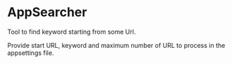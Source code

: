 # AppSearcher
Tool to find keyword starting from some Url.

Provide start URL, keyword and maximum number of URL to process in the appsettings file.
